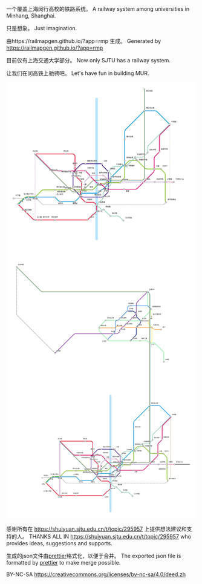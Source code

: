 一个覆盖上海闵行高校的铁路系统。
A railway system among universities in Minhang, Shanghai. 

只是想象。
Just imagination.

由https://railmapgen.github.io/?app=rmp 生成。
Generated by https://railmapgen.github.io/?app=rmp

目前仅有上海交通大学部分。
Now only SJTU has a railway system.

让我们在闵高铁上驰骋吧。
Let's have fun in building MUR.

![](./railway.svg)
![](./railway.png)

感谢所有在 https://shuiyuan.sjtu.edu.cn/t/topic/295957 上提供想法建议和支持的人。
THANKS ALL IN https://shuiyuan.sjtu.edu.cn/t/topic/295957 who provides ideas, suggestions and supports.


生成的json文件由[prettier](https://prettier.io)格式化，以便于合并。
The exported json file is formatted by [prettier](https://prettier.io) to make merge possible.



BY-NC-SA https://creativecommons.org/licenses/by-nc-sa/4.0/deed.zh
